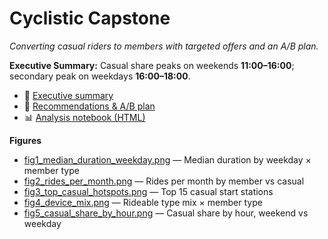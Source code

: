 # Cyclistic Capstone
*Converting casual riders to members with targeted offers and an A/B plan.*

**Executive Summary:** Casual share peaks on weekends **11:00–16:00**; secondary peak on weekdays **16:00–18:00**.

- 📄 [Executive summary](./executive_summary.md)
- 🧪 [Recommendations & A/B plan](./recommendations_and_experiment.md)
- 📊 [Analysis notebook (HTML)](./01_prepare_process_analyze_clean.html)

**Figures**
- [fig1_median_duration_weekday.png](./figures/fig1_median_duration_weekday.png) — Median duration by weekday × member type
- [fig2_rides_per_month.png](./figures/fig2_rides_per_month.png) — Rides per month by member vs casual
- [fig3_top_casual_hotspots.png](./figures/fig3_top_casual_hotspots.png) — Top 15 casual start stations
- [fig4_device_mix.png](./figures/fig4_device_mix.png) — Rideable type mix × member type
- [fig5_casual_share_by_hour.png](./figures/fig5_casual_share_by_hour.png) — Casual share by hour, weekend vs weekday